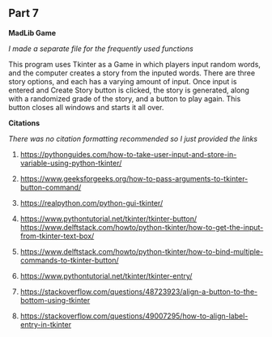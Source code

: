 ## Part 7
**MadLib Game**

*I made a separate file for the frequently used functions*

This program uses Tkinter as a Game in which players input random words, and the computer creates a story from the inputed words. There are three story options, and each has a varying amount of input. Once input is entered and Create Story button is clicked, the story is generated, along with a randomized grade of the story, and a button to play again. This button closes all windows and starts it all over.



**Citations**

*There was no citation formatting recommended so I just provided the links*

1. https://pythonguides.com/how-to-take-user-input-and-store-in-variable-using-python-tkinter/
2. https://www.geeksforgeeks.org/how-to-pass-arguments-to-tkinter-button-command/
3. https://realpython.com/python-gui-tkinter/

4. https://www.pythontutorial.net/tkinter/tkinter-button/
https://www.delftstack.com/howto/python-tkinter/how-to-get-the-input-from-tkinter-text-box/
5. https://www.delftstack.com/howto/python-tkinter/how-to-bind-multiple-commands-to-tkinter-button/

6. https://www.pythontutorial.net/tkinter/tkinter-entry/
7. https://stackoverflow.com/questions/48723923/align-a-button-to-the-bottom-using-tkinter

8. https://stackoverflow.com/questions/49007295/how-to-align-label-entry-in-tkinter


